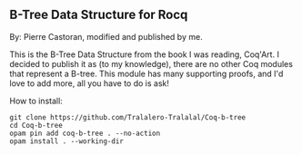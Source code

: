 ## B-Tree Data Structure for Rocq
By: Pierre Castoran, modified and published by me.

This is the B-Tree Data Structure from the book I was reading, Coq'Art. I decided to publish it as (to my knowledge), there are no other Coq modules that represent a B-tree. This module has many supporting proofs, and I'd love to add more,
all you have to do is ask!

How to install:
```
git clone https://github.com/Tralalero-Tralalal/Coq-b-tree
cd Coq-b-tree
opam pin add coq-b-tree . --no-action
opam install . --working-dir
```
